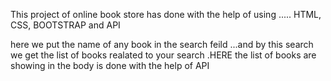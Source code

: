 This project of online book store has done with the help of using .....
HTML, 
CSS,
BOOTSTRAP
and API


here we put the name of any book in the search feild ...and by this search we get the list of books realated to your search
.HERE the list of books are showing in the body is done with the help of API
